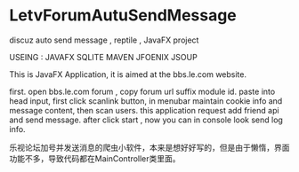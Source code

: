 # LetvForumAutuSendMessage
discuz auto send message , reptile , JavaFX project

USEING : JAVAFX SQLITE MAVEN JFOENIX JSOUP 

This is JavaFX Application, it is aimed at the bbs.le.com website.

first. open bbs.le.com forum , copy forum url suffix module id.
paste into head input, first click scanlink button, in menubar maintain cookie info and message content, then scan users.
this application request add friend api and send message.
after click start , now you can in console look send log info.

乐视论坛加号并发送消息的爬虫小软件，本来是想好好写的，但是由于懒惰，界面功能不多，导致代码都在MainController类里面。


